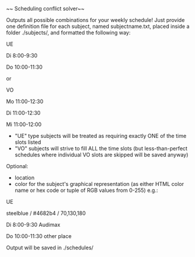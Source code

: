 ~~ Scheduling conflict solver~~

Outputs all possible combinations for your weekly schedule! 
Just provide one definition file for each subject, named subjectname.txt, 
placed inside a folder ./subjects/, and formatted the following way:

UE

Di 8:00-9:30

Do 10:00-11:30

or

VO

Mo 11:00-12:30

Di 11:00-12:30

Mi 11:00-12:00

- "UE" type subjects will be treated as requiring exactly ONE of the time slots
  listed
- "VO" subjects will strive to fill ALL the time slots (but less-than-perfect
  schedules where individual VO slots are skipped will be saved anyway)

Optional:
- location
- color for the subject's graphical representation
  (as either HTML color name or hex code or tuple of RGB values from 0-255)
e.g.:

UE

steelblue / #4682b4 / 70,130,180

Di 8:00-9:30 Audimax

Do 10:00-11:30 other place

Output will be saved in ./schedules/
